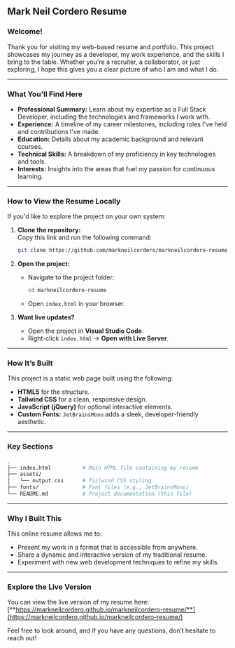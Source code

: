 ## **Mark Neil Cordero Resume**

### **Welcome!**  
Thank you for visiting my web-based resume and portfolio. This project showcases my journey as a developer, my work experience, and the skills I bring to the table. Whether you're a recruiter, a collaborator, or just exploring, I hope this gives you a clear picture of who I am and what I do.

---

### **What You'll Find Here**  
- **Professional Summary:** Learn about my expertise as a Full Stack Developer, including the technologies and frameworks I work with.
- **Experience:** A timeline of my career milestones, including roles I've held and contributions I've made.
- **Education:** Details about my academic background and relevant courses.
- **Technical Skills:** A breakdown of my proficiency in key technologies and tools.
- **Interests:** Insights into the areas that fuel my passion for continuous learning.

---

### **How to View the Resume Locally**  
If you'd like to explore the project on your own system:

1. **Clone the repository:**  
   Copy this link and run the following command:
   ```bash
   git clone https://github.com/markneilcordero/markneilcordero-resume.git
   ```

2. **Open the project:**  
   - Navigate to the project folder:
     ```bash
     cd markneilcordero-resume
     ```
   - Open `index.html` in your browser.

3. **Want live updates?**  
   - Open the project in **Visual Studio Code**.
   - Right-click `index.html` → **Open with Live Server**.

---

### **How It’s Built**  
This project is a static web page built using the following:

- **HTML5** for the structure.
- **Tailwind CSS** for a clean, responsive design.
- **JavaScript (jQuery)** for optional interactive elements.
- **Custom Fonts:** `JetBrainsMono` adds a sleek, developer-friendly aesthetic.

---

### **Key Sections**  
```bash
.
├── index.html          # Main HTML file containing my resume
├── assets/
│   └── output.css      # Tailwind CSS styling
├── fonts/              # Font files (e.g., JetBrainsMono)
└── README.md           # Project documentation (this file)
```

---

### **Why I Built This**  
This online resume allows me to:
- Present my work in a format that is accessible from anywhere.
- Share a dynamic and interactive version of my traditional resume.
- Experiment with new web development techniques to refine my skills.

---

### **Explore the Live Version**  
You can view the live version of my resume here:  
[**https://markneilcordero.github.io/markneilcordero-resume/**](https://markneilcordero.github.io/markneilcordero-resume/)

Feel free to look around, and if you have any questions, don’t hesitate to reach out!
